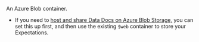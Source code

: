 <span>An Azure Blob container. <ul><li>If you need
to <a href='/docs/oss/guides/setup/configuring_data_docs/host_and_share_data_docs'>host and share Data Docs on Azure Blob Storage,</a> you can set this up first, and then use the existing `$web` container to store your Expectations.</li></ul></span>